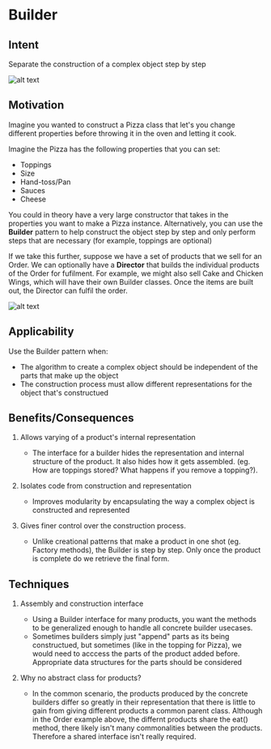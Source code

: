 # Builder

## Intent

Separate the construction of a complex object step by step

![alt text](.)

## Motivation

Imagine you wanted to construct a Pizza class that let's you change different properties before throwing it in the oven and letting it cook.

Imagine the Pizza has the following properties that you can set:
- Toppings
- Size
- Hand-toss/Pan
- Sauces
- Cheese

You could in theory have a very large constructor that takes in the properties you want to make a Pizza instance. Alternatively, you can use the **Builder** pattern to help construct the object step by step and only perform steps that are necessary (for example, toppings are optional)

If we take this further, suppose we have a set of products that we sell for an Order. We can optionally have a **Director** that builds the individual products of the Order for fufilment. For example, we might also sell Cake and Chicken Wings, which will have their own Builder classes. Once the items are built out, the Director can fulfil the order.

![alt text](.)

## Applicability

Use the Builder pattern when:
- The algorithm to create a complex object should be independent of the parts that make up the object
- The construction process must allow different representations for the object that's constructued


## Benefits/Consequences

1. Allows varying of a product's internal representation
	- The interface for a builder hides the representation and internal structure of the product. It also hides how it gets assembled. (eg. How are toppings stored? What happens if you remove a topping?).

2. Isolates code from construction and representation
	- Improves modularity by encapsulating the way a complex object is constructed and represented

3. Gives finer control over the construction process.
	- Unlike creational patterns that make a product in one shot (eg. Factory methods), the Builder is step by step. Only once the product is complete do we retrieve the final form. 


## Techniques

1. Assembly and construction interface
	- Using a Builder interface for many products, you want the methods to be generalized enough to handle all concrete builder usecases.
	- Sometimes builders simply just "append" parts as its being constructued, but sometimes (like in the topping for Pizza), we would need to acccess the parts of the product added before. Appropriate data structures for the parts should be considered

2. Why no abstract class for products?
	- In the common scenario, the products produced by the concrete builders differ so greatly in their representation that there is little to gain from giving different products a common parent class. Although in the Order example above, the differnt products share the eat() method, there likely isn't many commonalities between the products. Therefore a shared interface isn't really required.

